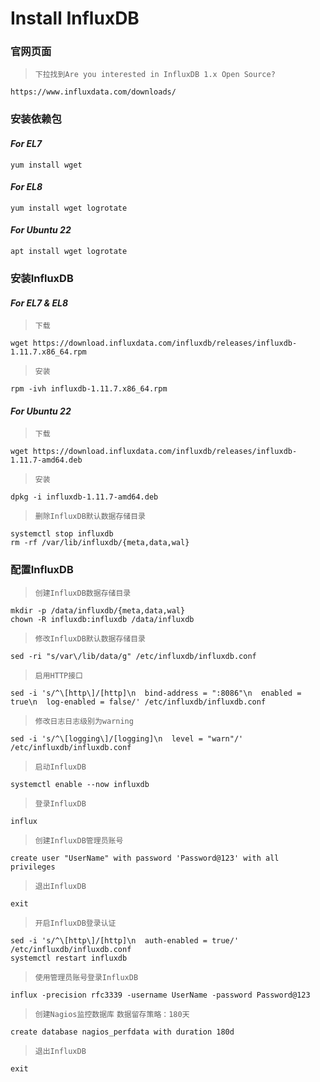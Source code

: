 # Install InfluxDB

### 官网页面
>`下拉找到Are you interested in InfluxDB 1.x Open Source?`
```shell
https://www.influxdata.com/downloads/
```

### 安装依赖包
#### ***For EL7***
```shell
yum install wget
```

#### ***For EL8***
```shell
yum install wget logrotate
```

#### ***For Ubuntu 22***
```shell
apt install wget logrotate
```

### 安装InfluxDB
#### ***For EL7 & EL8***
>`下载`
```shell
wget https://download.influxdata.com/influxdb/releases/influxdb-1.11.7.x86_64.rpm
```
>`安装`
```shell
rpm -ivh influxdb-1.11.7.x86_64.rpm
```

#### ***For Ubuntu 22***
>`下载`
```shell
wget https://download.influxdata.com/influxdb/releases/influxdb-1.11.7-amd64.deb
```
>`安装`
```shell
dpkg -i influxdb-1.11.7-amd64.deb
```
>`删除InfluxDB默认数据存储目录`
```shell
systemctl stop influxdb
rm -rf /var/lib/influxdb/{meta,data,wal}
```

### 配置InfluxDB
>`创建InfluxDB数据存储目录`
```shell
mkdir -p /data/influxdb/{meta,data,wal}
chown -R influxdb:influxdb /data/influxdb
```
>`修改InfluxDB默认数据存储目录`
```shell
sed -ri "s/var\/lib/data/g" /etc/influxdb/influxdb.conf
```
>`启用HTTP接口`
```shell
sed -i 's/^\[http\]/[http]\n  bind-address = ":8086"\n  enabled = true\n  log-enabled = false/' /etc/influxdb/influxdb.conf
```
>`修改日志日志级别为warning`
```shell
sed -i 's/^\[logging\]/[logging]\n  level = "warn"/' /etc/influxdb/influxdb.conf
```
>`启动InfluxDB`
```shell
systemctl enable --now influxdb
```
>`登录InfluxDB`
```shell
influx
```
>`创建InfluxDB管理员账号`
```shell
create user "UserName" with password 'Password@123' with all privileges
```
>`退出InfluxDB`
```shell
exit
```
>`开启InfluxDB登录认证`
```shell
sed -i 's/^\[http\]/[http]\n  auth-enabled = true/' /etc/influxdb/influxdb.conf
systemctl restart influxdb
```
>`使用管理员账号登录InfluxDB`
```shell
influx -precision rfc3339 -username UserName -password Password@123
```
>`创建Nagios监控数据库`
>`数据留存策略：180天`
```shell
create database nagios_perfdata with duration 180d
```
>`退出InfluxDB`
```shell
exit
```
